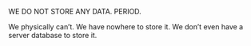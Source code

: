 WE DO NOT STORE ANY DATA. PERIOD.

We physically can’t. We have nowhere to store it. We don’t even have a server database to store it.
